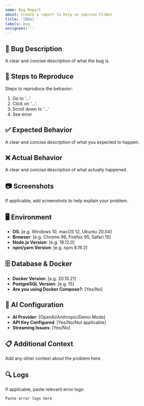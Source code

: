 ```yaml
---
name: Bug Report
about: Create a report to help us improve FitBot
title: '[BUG] '
labels: bug
assignees: ''
---
```


## 🐛 Bug Description
A clear and concise description of what the bug is.

## 🔄 Steps to Reproduce
Steps to reproduce the behavior:
1. Go to '...'
2. Click on '...'
3. Scroll down to '...'
4. See error

## ✅ Expected Behavior
A clear and concise description of what you expected to happen.

## ❌ Actual Behavior
A clear and concise description of what actually happened.

## 📷 Screenshots
If applicable, add screenshots to help explain your problem.

## 🖥️ Environment
- **OS**: [e.g. Windows 10, macOS 12, Ubuntu 20.04]
- **Browser**: [e.g. Chrome 96, Firefox 95, Safari 15]
- **Node.js Version**: [e.g. 18.12.0]
- **npm/yarn Version**: [e.g. npm 8.19.2]

## 🗄️ Database & Docker
- **Docker Version**: [e.g. 20.10.21]
- **PostgreSQL Version**: [e.g. 15]
- **Are you using Docker Compose?**: [Yes/No]

## 🤖 AI Configuration
- **AI Provider**: [OpenAI/Anthropic/Demo Mode]
- **API Key Configured**: [Yes/No/Not applicable]
- **Streaming Issues**: [Yes/No]

## 📋 Additional Context
Add any other context about the problem here.

## 🔍 Logs
If applicable, paste relevant error logs:
```
Paste error logs here
```